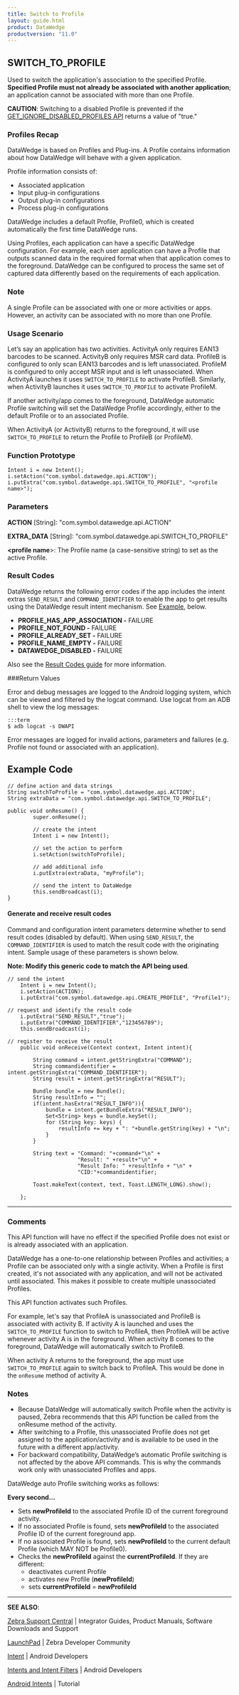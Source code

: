 ```yaml
---
title: Switch to Profile
layout: guide.html
product: DataWedge
productversion: "11.0"
---
```


## SWITCH_TO_PROFILE

Used to switch the application's association to the specified Profile. **Specified Profile must not already be associated with another application**; an application cannot be associated with more than one Profile.

**CAUTION**: Switching to a disabled Profile is prevented if the [GET_IGNORE_DISABLED_PROFILES API](../getignoredisabledprofiles) returns a value of "true."

### Profiles Recap

DataWedge is based on Profiles and Plug-ins. A Profile contains information about how DataWedge will behave with a given application.

Profile information consists of:

- Associated application
- Input plug-in configurations
- Output plug-in configurations
- Process plug-in configurations

DataWedge includes a default Profile, Profile0, which is created automatically the first time DataWedge runs.

Using Profiles, each application can have a specific DataWedge configuration. For example, each user application can have a Profile that outputs scanned data in the required format when that application comes to the foreground. DataWedge can be configured to process the same set of captured data differently based on the requirements of each application.

### Note

A single Profile can be associated with one or more activities or apps. However, an activity can be associated with no more than one Profile.

### Usage Scenario

Let’s say an application has two activities. ActivityA only requires EAN13 barcodes to be scanned. ActivityB only requires MSR card data. ProfileB is configured to only scan EAN13 barcodes and is left unassociated. ProfileM is configured to only accept MSR input and is left unassociated. When ActivityA launches it uses `SWITCH_TO_PROFILE` to activate ProfileB. Similarly, when ActivityB launches it uses `SWITCH_TO_PROFILE` to activate ProfileM.

If another activity/app comes to the foreground, DataWedge automatic Profile switching will set the DataWedge Profile accordingly, either to the default Profile or to an associated Profile.

When ActivityA (or ActivityB) returns to the foreground, it will use `SWITCH_TO_PROFILE` to return the Profile to ProfileB (or ProfileM).

### Function Prototype

    Intent i = new Intent();
    i.setAction("com.symbol.datawedge.api.ACTION");
    i.putExtra("com.symbol.datawedge.api.SWITCH_TO_PROFILE", "<profile name>");

### Parameters

**ACTION** [String]: "com.symbol.datawedge.api.ACTION"

**EXTRA_DATA** [String]: "com.symbol.datawedge.api.SWITCH_TO_PROFILE"

**&lt;profile name**&gt;: The Profile name (a case-sensitive string) to set as the active Profile.

### Result Codes

DataWedge returns the following error codes if the app includes the intent extras `SEND_RESULT` and `COMMAND_IDENTIFIER` to enable the app to get results using the DataWedge result intent mechanism. See [Example](#example), below.

- **PROFILE_HAS_APP_ASSOCIATION -** FAILURE
- **PROFILE_NOT_FOUND -** FAILURE
- **PROFILE_ALREADY_SET -** FAILURE
- **PROFILE_NAME_EMPTY -** FAILURE
- **DATAWEDGE_DISABLED -** FAILURE

Also see the [Result Codes guide](../resultinfo) for more information.

###Return Values

Error and debug messages are logged to the Android logging system, which can be viewed and filtered by the logcat command. Use logcat from an ADB shell to view the log messages:

    :::term
    $ adb logcat -s DWAPI

Error messages are logged for invalid actions, parameters and failures (e.g. Profile not found or associated with an application).

## Example Code

    // define action and data strings
    String switchToProfile = "com.symbol.datawedge.api.ACTION";
    String extraData = "com.symbol.datawedge.api.SWITCH_TO_PROFILE";

    public void onResume() {
            super.onResume();

            // create the intent
            Intent i = new Intent();

            // set the action to perform
            i.setAction(switchToProfile);

            // add additional info
            i.putExtra(extraData, "myProfile");

            // send the intent to DataWedge
            this.sendBroadcast(i);
    }

#### Generate and receive result codes

Command and configuration intent parameters determine whether to send result codes (disabled by default). When using `SEND_RESULT`, the `COMMAND_IDENTIFIER` is used to match the result code with the originating intent. Sample usage of these parameters is shown below.

**Note: Modify this generic code to match the API being used**.

    // send the intent
    	Intent i = new Intent();
    	i.setAction(ACTION);
    	i.putExtra("com.symbol.datawedge.api.CREATE_PROFILE", "Profile1");

    // request and identify the result code
    	i.putExtra("SEND_RESULT","true");
    	i.putExtra("COMMAND_IDENTIFIER","123456789");
    	this.sendBroadcast(i);

    // register to receive the result
    	public void onReceive(Context context, Intent intent){

    	    String command = intent.getStringExtra("COMMAND");
    	    String commandidentifier = intent.getStringExtra("COMMAND_IDENTIFIER");
    	    String result = intent.getStringExtra("RESULT");

    	    Bundle bundle = new Bundle();
    	    String resultInfo = "";
    	    if(intent.hasExtra("RESULT_INFO")){
    	        bundle = intent.getBundleExtra("RESULT_INFO");
    	        Set<String> keys = bundle.keySet();
    	        for (String key: keys) {
    	            resultInfo += key + ": "+bundle.getString(key) + "\n";
    	        }
    	    }

    	    String text = "Command: "+command+"\n" +
    	                  "Result: " +result+"\n" +
    	                  "Result Info: " +resultInfo + "\n" +
    	                  "CID:"+commandidentifier;

    	    Toast.makeText(context, text, Toast.LENGTH_LONG).show();

    	};

---

### Comments

This API function will have no effect if the specified Profile does not exist or is already associated with an application.

DataWedge has a one-to-one relationship between Profiles and activities; a Profile can be associated only with a single activity. When a Profile is first created, it's not associated with any application, and will not be activated until associated. This makes it possible to create multiple unassociated Profiles.

This API function activates such Profiles.

For example, let's say that ProfileA is unassociated and ProfileB is associated with activity B. If activity A is launched and uses the `SWITCH_TO_PROFILE` function to switch to ProfileA, then ProfileA will be active whenever activity A is in the foreground. When activity B comes to the foreground, DataWedge will automatically switch to ProfileB.

When activity A returns to the foreground, the app must use `SWITCH_TO_PROFILE` again to switch back to ProfileA. This would be done in the `onResume` method of activity A.

### Notes

- Because DataWedge will automatically switch Profile when the activity is paused, Zebra recommends that this API function be called from the onResume method of the activity.
- After switching to a Profile, this unassociated Profile does not get assigned to the application/activity and is available to be used in the future with a different app/activity.
- For backward compatibility, DataWedge’s automatic Profile switching is not affected by the above API commands. This is why the commands work only with unassociated Profiles and apps.

DataWedge auto Profile switching works as follows:

**Every second…**

- Sets **newProfileId** to the associated Profile ID of the current foreground activity.
- If no associated Profile is found, sets **newProfileId** to the associated Profile ID of the current foreground app.
- If no associated Profile is found, sets **newProfileId** to the current default Profile (which MAY NOT be Profile0).
- Checks the **newProfileId** against the **currentProfileId**. If they are different:
  - deactivates current Profile
  - activates new Profile (**newProfileId**)
  - sets **currentProfileId** = **newProfileId**

---

**SEE ALSO**:

[Zebra Support Central](https://www.zebra.com/us/en/support-downloads.html) | Integrator Guides, Product Manuals, Software Downloads and Support

[LaunchPad](https://developer.zebra.com/welcome) | Zebra Developer Community

[Intent](https://developer.android.com/reference/android/content/Intent.html) | Android Developers

[Intents and Intent Filters](http://developer.android.com/guide/components/intents-filters.html) | Android Developers

[Android Intents](http://www.vogella.com/tutorials/AndroidIntent/article.html) | Tutorial
